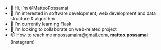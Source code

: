 - 👋 Hi, I’m @MatteoPossamai
- 👀 I’m interested in software development, web development and data structure & algorithm
- 🌱 I’m currently learning Flask
- 💞️ I’m looking to collaborate on web-related project
- 📫 How to reach me mpossamaim@gmail.com, __matteo.possamai__ (Instagram)

<!---
MatteoPossamai/MatteoPossamai is a ✨ special ✨ repository because its `README.md` (this file) appears on your GitHub profile.
You can click the Preview link to take a look at your changes.
--->
